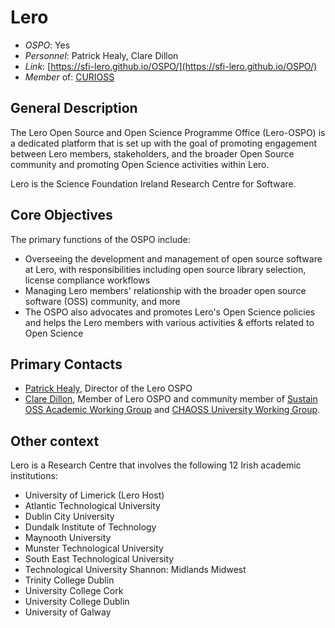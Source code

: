# Lero

- *OSPO*: Yes
- *Personnel*: Patrick Healy, Clare Dillon
- *Link*: [https://sfi-lero.github.io/OSPO/](https://sfi-lero.github.io/OSPO/)
- *Member* of: [CURIOSS](https://curioss.org/)

## General Description

The Lero Open Source and Open Science Programme Office (Lero-OSPO) is a dedicated platform that is set up with the goal of promoting engagement between Lero members, stakeholders, and the broader Open Source community and promoting Open Science activities within Lero.

Lero is the Science Foundation Ireland Research Centre for Software.

## Core Objectives

The primary functions of the OSPO include:

- Overseeing the development and management of open source software at Lero, with responsibilities including open source library selection, license compliance workflows
- Managing Lero members' relationship with the broader open source software (OSS) community, and more
- The OSPO also advocates and promotes Lero's Open Science policies and helps the Lero members with various activities & efforts related to Open Science

## Primary Contacts

- [Patrick Healy](mailto:patrick.healy@ul.ie), Director of the Lero OSPO
- [Clare Dillon](mailto:clare.dillon@live.ie), Member of Lero OSPO and community member of [Sustain OSS Academic Working Group](https://sustainoss.org/working-groups/academic-projects/) and [CHAOSS University Working Group](https://chaoss.community/).

## Other context

Lero is a Research Centre that involves the following 12 Irish academic institutions:

- University of Limerick (Lero Host)
- Atlantic Technological University
- Dublin City University
- Dundalk Institute of Technology
- Maynooth University
- Munster Technological University
- South East Technological University
- Technological University Shannon: Midlands Midwest
- Trinity College Dublin
- University College Cork
- University College Dublin
- University of Galway
